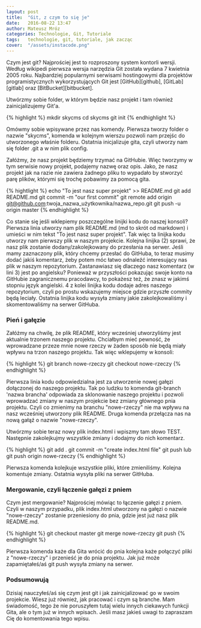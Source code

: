 ```yaml
---
layout: post
title:  "Git, z czym to się je"
date:   2016-08-22 13:47
author: Mateusz Mróz
categories: Technologie, Git, Tutoriale
tags:	technologie, git, tutoriale, jak zacząc
cover:  "/assets/instacode.png"
---
```


Czym jest git? Najprościej jest to rozproszony system kontorli wersji. Według wikipedi pierwsza wersja narzędzia Git została wydana 7 kwietnia 2005 roku. Najbardziej popularnymi serwisami hostingowymi dla projektów programistycznych wykorzystujących Git jest [GitHub][github], [GitLab][gitlab] oraz [BitBucket][bitbucket].

Utwórzmy sobie folder, w którym będzie nasz projekt i tam również zainicjalizujemy Git'a.

{% highlight %}
  mkdir skycms
  cd skycms
  git init
{% endhighlight %}

Omówmy sobie wpisywane przez nas komendy. Pierwsza tworzy folder o nazwie "skycms", komenda w kolejnym wierszu pozwoli nam przejśc do utworzonego właśnie folderu. Ostatnia inicjalizuje gita, czyli utworzy nam się folder .git
a w nim plik config.

Załóżmy, że nasz projekt będziemy trzymać na GitHubie. Więc tworzymy w tym serwisie nowy projekt, podajemy nazwę oraz opis. Jako, że nasz projekt jak na razie nie zawiera żadnego pliku to wypadało by stworzyć parę plików, którymi się trochę pobawimy za pomocą gita.

{% hightlight %}
  echo "To jest nasz super projekt" >> README.md
  git add README.md
  git commit -m "our first commit"
  git remote add origin git@github.com:twoja_nazwa_użytkownika/nazwa_repo.git
  git push -u origin master
{% endhighlight %}

Co stanie się jeśli wklepiemy poszczególne linijki kodu do naszej konsoli? Pierwsza linia utworzy nam plik README.md (md to skrót od markdown) i umieści w nim tekst "To jest nasz super projekt". Tak więc ta linijka kodu utworzy nam pierwszy plik w naszym projekcie. Kolejna linijka (2) sprawi, że nasz plik zostanie dodany/zakolejkowany do przesłania na serwer. Jeśli mamy zaznaczony plik, który chcemy przesłać do GitHuba, to teraz musimy dodać jakiś komentarz, żeby potem móc łatwo odnaleźć interesujący nas plik w naszym repozytorium. Zastanawiasz się dlaczego nasz komentarz (w lini 3) jest po angielsku? Ponieważ w przyszłości pokazując swoje konto na GitHubie zagranicznemu pracodawcy, to pokażesz też, że znasz w jakimś stopniu język angielski. 4 z kolei linijka kodu dodaje adres naszego repozytorium, czyli po prostu wskazujemy miejsce gdzie przyszłe commity będą leciały. Ostatnia linijka kodu wysyła zmiany jakie zakolejkowaliśmy i skomentowaliśmy na serwer GitHuba.

### Pień i gałęzie

Załóżmy na chwilę, że plik README, który wcześniej utworzyliśmy jest aktualnie trzonem naszego projektu. Chciałbym mieć pewność, że wprowadzane przeze mnie nowe rzeczy w żaden sposób nie będą miały wpływu na trzon naszego projektu. Tak więc wklepujemy w konsoli:

{% highlight %}
  git branch nowe-rzeczy
  git checkout nowe-rzeczy
{% endhighlight %}

Pierwsza linia kodu odpowiedzialna jest za utworzenie nowej gałęzi dołączonej do naszego projektu. Tak po ludzku to komenda git-branch 'nazwa brancha' odpowiada za sklonowanie naszego projektu i pozwoli wprowadzać zmiany w naszym projekcie bez zmiany głównego pnia projektu. Czyli co zmienimy na branchu "nowe-rzeczy" nie ma wpływu na nasz wcześniej utworzony plik README. Druga komenda przełącza nas na nową gałąź o nazwie "nowe-rzeczy".

Utwórzmy sobie teraz nowy plik index.html i wpiszmy tam słowo TEST. Następnie zakolejkujmy wszystkie zmiany i dodajmy do nich komentarz.

{% highlight %}
  git add .
  git commit -m "create index.html file"
  git push lub git push origin nowe-rzeczy
{% endhighlight %}

Pierwsza komenda kolejkuje wszystkie pliki, które zmieniliśmy. Kolejna komentuje zmiany. Ostatnia wysyła pliki na serwer GitHuba.

### Mergowanie, czyli łączenie gałęzi z pniem

Czym jest mergowanie? Najprościej mówiąc to łączenie gałęzi z pniem. Czyli w naszym przypadku, plik index.html utworzony na gałęzi o nazwie "nowe-rzeczy" zostanie przeniesiony do pnia, gdzie jest już nasz plik README.md.

{% highlight %}
  git checkout master
  git merge nowe-rzeczy
  git push
{% endhighlight %}

Pierwsza komenda każe dla Gita wrócić do pnia kolejna każe połączyć pliki z "nowe-rzeczy" i przenieść je do pnia projektu. Jak już może zapamiętałeś/aś git push wysyła zmiany na serwer.

### Podsumowują

Dzisiaj nauczyłeś/aś się czym jest git i jak zainicjalizować go w swoim projekcie. Wiesz już również, jak pracować i czym są branche. Mam świadomość, tego że nie poruszyłem tutaj wielu innych ciekawych funkcji Gita, ale o tym już w innych wpisach. Jeśli masz jakieś uwagi to zapraszam Cię do komentowania tego wpisu.
